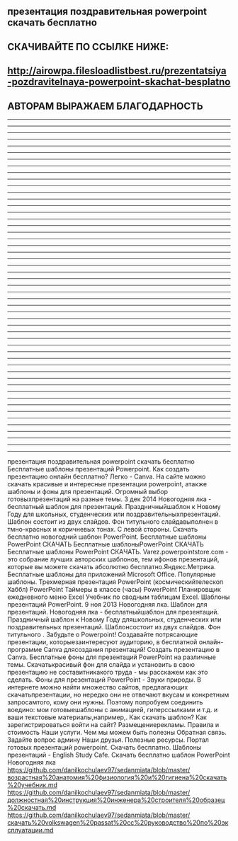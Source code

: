 презентация поздравительная powerpoint скачать бесплатно
--------------------------------------------------
СКАЧИВАЙТЕ ПО ССЫЛКЕ НИЖЕ:
--------------------------------------------------
http://airowpa.filesloadlistbest.ru/prezentatsiya-pozdravitelnaya-powerpoint-skachat-besplatno
--------------------------------------------------
АВТОРАМ ВЫРАЖАЕМ БЛАГОДАРНОСТЬ
--------------------------------------------------
--------------------------------------------------
--------------------------------------------------
--------------------------------------------------
--------------------------------------------------
--------------------------------------------------
--------------------------------------------------
--------------------------------------------------
--------------------------------------------------
--------------------------------------------------
--------------------------------------------------
--------------------------------------------------
--------------------------------------------------
--------------------------------------------------
--------------------------------------------------
--------------------------------------------------
--------------------------------------------------
--------------------------------------------------
--------------------------------------------------
--------------------------------------------------
--------------------------------------------------
--------------------------------------------------
--------------------------------------------------
--------------------------------------------------
--------------------------------------------------
--------------------------------------------------
--------------------------------------------------
--------------------------------------------------
--------------------------------------------------
--------------------------------------------------
--------------------------------------------------
--------------------------------------------------
--------------------------------------------------
--------------------------------------------------
--------------------------------------------------
--------------------------------------------------
--------------------------------------------------
--------------------------------------------------
--------------------------------------------------
--------------------------------------------------
--------------------------------------------------
--------------------------------------------------
--------------------------------------------------
--------------------------------------------------
--------------------------------------------------
--------------------------------------------------
--------------------------------------------------
--------------------------------------------------
--------------------------------------------------
--------------------------------------------------
--------------------------------------------------
--------------------------------------------------
презентация поздравительная powerpoint скачать бесплатно Бесплатные шаблоны презентаций Powerpoint. Как создать презентацию онлайн бесплатно? Легко  - Canva. На сайте можно скачать красивые и интересные презентации powerpoint, атакже шаблоны и фоны для презентаций. Огромный выбор готовыхпрезентаций на разные темы. 3 дек 2014  Новогодняя лка - бесплатный шаблон для презентаций. Праздничныйшаблон к Новому Году для школьных, студенческих или поздравительныхпрезентаций. Шаблон состоит из двух слайдов. Фон титульного слайдавыполнен в тмно-красных и коричневых тонах. С левой стороны. Скачать бесплатно новогодний шаблон PowerPoint. Бесплатные шаблоны PowerPoint СКАЧАТЬ  Бесплатные шаблоныPowerPoint СКАЧАТЬ  Бесплатные шаблоны PowerPoint СКАЧАТЬ. Varez.powerpointstore.com - это собрание лучших авторских шаблонов, тем ифонов презентаций, которые вы можете скачать абсолютно бесплатно.Яндекс.Метрика. Бесплатные шаблоны для приложений Microsoft Office. Популярные шаблоны. Трехмерная презентация PowerPoint (космическийтелескоп Хаббл) PowerPoint  Таймеры в классе (часы) PowerPoint Планировщик ежедневного меню Excel  Учебник по сводным таблицам Excel. Шаблоны презентаций PowerPoint. 9 ноя 2013  Новогодняя лка. Шаблон для презентаций. Новогодняя лка - бесплатныйшаблон для презентаций. Праздничный шаблон к Новому Году дляшкольных, студенческих или поздравительных презентаций. Шаблонсостоит из двух слайдов. Фон титульного . Забудьте о Powerpoint! Создавайте потрясающие презентации, которыезаинтересуют аудиторию, в бесплатной онлайн-программе Canva длясоздания презентаций! Cоздать презентацию в Canva. Бесплатные фоны для презентаций PowerPoint на различные темы. Скачатькрасивый фон для слайда и установить в свою презентацию не составитникакого труда - мы расскажем как это сделать.
Фоны для презентаций PowerPoint - Звуки природы. В интернете можно найти множество сайтов, предлагающих скачатьпрезентации, но нередко они не отвечают вкусам и конкретным запросамтого, кому они нужны. Поэтому попробуем соединить воедино: мои готовыешаблоны с анимацией, гиперссылками и т.д. и ваши текстовые материалы,например,. Как скачать шаблон? Как зарегистрироваться  войти на сайт? Размещениерекламы. Правила и стоимость  Наши услуги. Чем мы можем быть полезны Обратная связь. Задайте вопрос админу  Наши друзья. Полезные ресурсы. Портал готовых презентаций powerpoint. Скачать бесплатно. Шаблоны презентаций - English Study Cafe. Скачать бесплатно шаблон PowerPoint Новогодняя лка
https://github.com/danilkochulaev97/sedanmiata/blob/master/возрастная%20анатомия%20физиология%20и%20гигиена%20скачать%20учебник.md
https://github.com/danilkochulaev97/sedanmiata/blob/master/должностная%20инструкция%20инженера%20строителя%20образец%20скачать.md
https://github.com/danilkochulaev97/sedanmiata/blob/master/скачать%20volkswagen%20passat%20cc%20руководство%20по%20эксплуатации.md